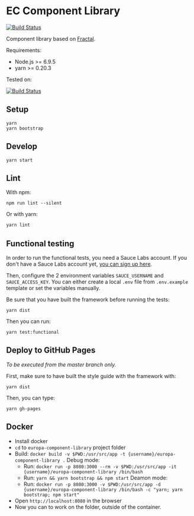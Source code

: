 # EC Component Library

[![Build Status](https://travis-ci.org/ec-europa/europa-component-library.svg?branch=master)](https://travis-ci.org/ec-europa/europa-component-library)

Component library based on [Fractal](http://fractal.build/).

Requirements:
-   Node.js >= 6.9.5
-   yarn >= 0.20.3

Tested on:

[![Build Status](https://saucelabs.com/browser-matrix/europa-component-library.svg)](https://saucelabs.com/u/europa-component-library)

## Setup

```
yarn
yarn bootstrap
```

## Develop

```
yarn start
```

## Lint

With npm:

```
npm run lint --silent
```

Or with yarn:

```bash
yarn lint
```

## Functional testing

In order to run the functional tests, you need a Sauce Labs account. If you
don't have a Sauce Labs account yet, [you can sign up here](https://saucelabs.com/beta/signup/OSS/None).

Then, configure the 2 environment variables `SAUCE_USERNAME` and `SAUCE_ACCESS_KEY`.
You can either create a local `.env` file from `.env.example` template or set
the variables manually.

Be sure that you have built the framework before running the tests:

```
yarn dist
```

Then you can run:

```
yarn test:functional
```

## Deploy to GitHub Pages

_To be executed from the master branch only._

First, make sure to have built the style guide with the framework with:

```
yarn dist
```

Then, you can type:

```
yarn gh-pages
```

## Docker
- Install docker
- `cd` to `europa-component-library` project folder
- Build: `docker build -v $PWD:/usr/src/app -t {username}/europa-component-library .`
Debug mode:
  - Run: `docker run -p 8080:3000 --rm -v $PWD:/usr/src/app -it {username}/europa-component-library /bin/bash`
  - Run: `yarn && yarn bootstrap && npm start`
Deamon mode:
  - Run: `docker run -p 8080:3000 -v $PWD:/usr/src/app -d {username}/europa-component-library /bin/bash -c "yarn; yarn bootstrap; npm start"`
- Open `http://localhost:8080` in the browser
- Now you can to work on the folder, outside of the container.


